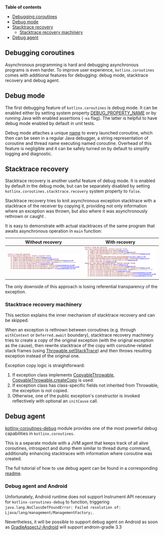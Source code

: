 **Table of contents**

<!--- TOC -->

* [Debugging coroutines](#debugging-coroutines)
* [Debug mode](#debug-mode)
* [Stacktrace recovery](#stacktrace-recovery)
  * [Stacktrace recovery machinery](#stacktrace-recovery-machinery)
* [Debug agent](#debug-agent)

<!--- END_TOC -->


## Debugging coroutines
Asynchronous programming is hard and debugging asynchronous programs is even harder.
To improve user experience, `kotlinx.coroutines` comes with additional features for debugging: debug mode, stacktrace recovery 
and debug agent.

## Debug mode

The first debugging feature of `kotlinx.coroutines` is debug mode.
It can be enabled either by setting system property [DEBUG_PROPERTY_NAME] or by running Java with enabled assertions (`-ea` flag).
The latter is helpful to have debug mode enabled by default in unit tests.

Debug mode attaches a unique [name][CoroutineName] to every launched coroutine, which then can be seen in a regular Java debugger, 
a string representation of coroutine and thread name executing named coroutine. 
Overhead of this feature is negligible and it can be safely turned on by default to simplify logging and diagnostic.

## Stacktrace recovery

Stacktrace recovery is another useful feature of debug mode. It is enabled by default in the debug mode, 
but can be separately disabled by setting `kotlinx.coroutines.stacktrace.recovery` system property to `false`.

Stacktrace recovery tries to knit asynchronous exception stacktrace with a stacktrace of the receiver by copying it, providing
not only information where an exception was thrown, but also where it was asynchronously rethrown or caught .

It is easy to demonstrate with actual stacktraces of the same program that awaits asynchronous operation in `main` function:

| Without recovery | With recovery |
| - | - |
| ![before](images/before.png "before") | ![after](images/after.png "after") |

The only downside of this approach is losing referential transparency of the exception. 

### Stacktrace recovery machinery

This section explains the inner mechanism of stacktrace recovery and can be skipped.

When an exception is rethrown between coroutines (e.g. through `withContext` or `Deferred.await` boundary), stacktrace recovery
machinery tries to create a copy of the original exception (with the original exception as the cause), then rewrite stacktrace
of the copy with coroutine-related stack frames (using [Throwable.setStackTrace](https://docs.oracle.com/javase/9/docs/api/java/lang/Throwable.html#setStackTrace-java.lang.StackTraceElement:A-)) 
and then throws resulting exception instead of the original one.

Exception copy logic is straightforward:
  1) If exception class implements [CopyableThrowable], [CopyableThrowable.createCopy] is used.
  2) If exception class has class-specific fields not inherited from Throwable, the exception is not copied.
  3) Otherwise, one of the public exception's constructor is invoked reflectively with optional an `initCause` call.  

## Debug agent

[kotlinx-coroutines-debug](../kotlinx-coroutines-debug) module provides one of the most powerful debug capabilities in `kotlinx.coroutines`.

This is a separate module with a JVM agent that keeps track of all alive coroutines, introspect and dump them similar to thread dump command,
additionally enhancing stacktraces with information where coroutine was created.

The full tutorial of how to use debug agent can be found in a corresponding [readme](../kotlinx-coroutines-debug/README.md).

### Debug agent and Android

Unfortunately, Android runtime does not support Instrument API necessary for `kotlinx-coroutines-debug` to function, triggering `java.lang.NoClassDefFoundError: Failed resolution of: Ljava/lang/management/ManagementFactory;`.

Nevertheless, it will be possible to support debug agent on Android as soon as [GradleAspectJ-Android](https://github.com/Archinamon/android-gradle-aspectj)  will support androin-gradle 3.3 

<!---
Make an exception googlable
java.lang.NoClassDefFoundError: Failed resolution of: Ljava/lang/management/ManagementFactory;
        at kotlinx.coroutines.repackaged.net.bytebuddy.agent.ByteBuddyAgent$ProcessProvider$ForCurrentVm$ForLegacyVm.resolve(ByteBuddyAgent.java:1055)
        at kotlinx.coroutines.repackaged.net.bytebuddy.agent.ByteBuddyAgent$ProcessProvider$ForCurrentVm.resolve(ByteBuddyAgent.java:1038)
        at kotlinx.coroutines.repackaged.net.bytebuddy.agent.ByteBuddyAgent.install(ByteBuddyAgent.java:374)
        at kotlinx.coroutines.repackaged.net.bytebuddy.agent.ByteBuddyAgent.install(ByteBuddyAgent.java:342)
        at kotlinx.coroutines.repackaged.net.bytebuddy.agent.ByteBuddyAgent.install(ByteBuddyAgent.java:328)
        at kotlinx.coroutines.debug.internal.DebugProbesImpl.install(DebugProbesImpl.kt:39)
        at kotlinx.coroutines.debug.DebugProbes.install(DebugProbes.kt:49)
-->

<!--- MODULE kotlinx-coroutines-core -->
<!--- INDEX kotlinx.coroutines -->
[DEBUG_PROPERTY_NAME]: https://kotlin.github.io/kotlinx.coroutines/kotlinx-coroutines-core/kotlinx.coroutines/-d-e-b-u-g_-p-r-o-p-e-r-t-y_-n-a-m-e.html
[CoroutineName]: https://kotlin.github.io/kotlinx.coroutines/kotlinx-coroutines-core/kotlinx.coroutines/-coroutine-name/index.html
[CopyableThrowable]: https://kotlin.github.io/kotlinx.coroutines/kotlinx-coroutines-core/kotlinx.coroutines/-copyable-throwable/index.html
[CopyableThrowable.createCopy]: https://kotlin.github.io/kotlinx.coroutines/kotlinx-coroutines-core/kotlinx.coroutines/-copyable-throwable/create-copy.html
<!--- MODULE kotlinx-coroutines-debug -->
<!--- END -->
